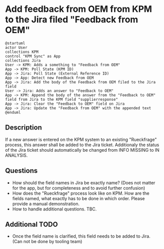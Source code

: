 # Add feedback from OEM from KPM to the Jira filed "Feedback from OEM"

```plantuml
@startuml
actor User
collections KPM
control "KPM Sync" as App
collections Jira
User -> KPM: Adds a something to "Feedback from OEM"
App -> KPM: Poll State (KPM ID)
App -> Jira: Poll State (External Reference ID)
App -> App: Detect new Feedback from OEM
App -> Jira: Add the body of the Feedback from OEM filed to the Jira field
User -> Jira: Adds an answer to "Feedback to OEM"
App -> KPM: Append the body of the answer from the "Feedback to OEM" field from Jira to the KPM field "supplierresponse"
App -> Jira: Clear the "Feedback to OEM" field on Jira
App -> Jira: Update the "Feedback from OEM" with the appended text
@enduml
```

## Description
If a new answer is entered on the KPM system to an existing "Rueckfrage" process, this answer shall be added to the Jira ticket. Additionaly the status of the Jira ticket should automatically be changed from INFO MISSING to IN ANALYSIS.

## Questions

* How should the field names in Jira be exactly name? (Does not matter for the app, but for completeness and to avoid further confusion)
* How does the "Rueckfrage" process look like on KPM. How are the fields named, what exactly has to be done in which order. Please provide a manual demonstration.
* How to handle additional questions. TBC.

## Additional TODO

* Once the field name is clarified, this field needs to be added to Jira. (Can not be done by tooling team)